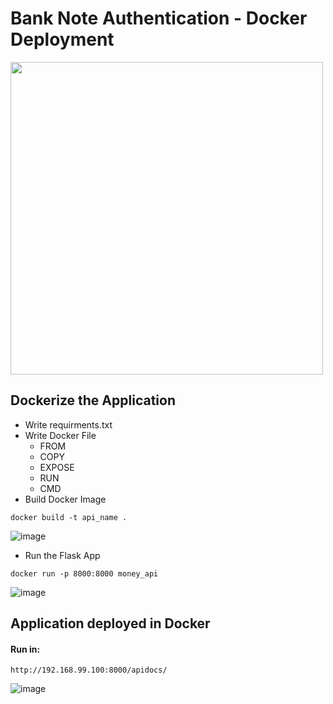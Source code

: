 # Bank Note Authentication - Docker Deployment
<img src="https://user-images.githubusercontent.com/68152189/127616327-4350809b-0b93-4a60-bbb3-65b5287c2ce7.png" width=500></img>

## Dockerize the Application
* Write requirments.txt
* Write Docker File
  * FROM
  * COPY
  * EXPOSE
  * RUN 
  * CMD
* Build Docker Image
```
docker build -t api_name .
```
  ![image](https://user-images.githubusercontent.com/68152189/127616127-d5362acd-6ec4-4b72-8b7b-41e8a58b9375.png)
* Run the Flask App
```
docker run -p 8000:8000 money_api
```

  ![image](https://user-images.githubusercontent.com/68152189/127619190-96550e40-f4c9-4f45-9a6b-5ffd929f2c15.png)

## Application deployed in Docker
#### Run in: 
```
http://192.168.99.100:8000/apidocs/
```
![image](https://user-images.githubusercontent.com/68152189/127618921-1244fe48-b024-490b-bf7f-0b5f6a8b0307.png)

